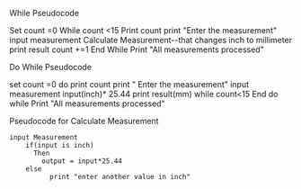 
While Pseudocode 

Set count =0
While count <15
	Print count 
	print "Enter the measurement"
	input measurement
	Calculate Measurement--that changes inch to millimeter
	print result
 	count +=1
End While
Print "All measurements processed"



Do While Pseudocode 


set count =0
do 
	print count
	print " Enter the measurement"
	input measurement
	input(inch)* 25.44 
	print result(mm)
	while count<15
End do while
Print "All measurements processed"


Pseudocode for Calculate Measurement

  
	input Measurement
 		if(input is inch)
		  Then 
		    output = input*25.44 
   		else
		      print "enter another value in inch" 


         



	